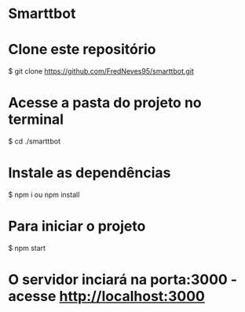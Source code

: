 # Smarttbot
# Clone este repositório
$ git clone https://github.com/FredNeves95/smarttbot.git

# Acesse a pasta do projeto no terminal
$ cd ./smarttbot

# Instale as dependências
$ npm i ou npm install

# Para iniciar o projeto
$ npm start

# O servidor inciará na porta:3000 - acesse <http://localhost:3000>
